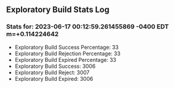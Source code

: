 Exploratory Build Stats Log
---------------------------

### Stats for: 2023-06-17 00:12:59.261455869 -0400 EDT m=+0.114224642

 - Exploratory Build Success Percentage: 33
 - Exploratory Build Rejection Percentage: 33
 - Exploratory Build Expired Percentage: 33
 - Exploratory Build Success: 3006
 - Exploratory Build Reject: 3007
 - Exploratory Build Expired: 3006

